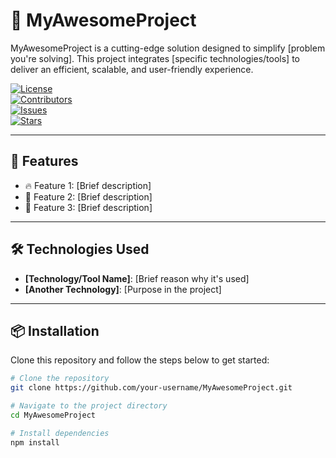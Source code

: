 # 🚀 MyAwesomeProject  

MyAwesomeProject is a cutting-edge solution designed to simplify [problem you're solving]. This project integrates [specific technologies/tools] to deliver an efficient, scalable, and user-friendly experience.  

[![License](https://img.shields.io/github/license/your-username/MyAwesomeProject)](LICENSE)  
[![Contributors](https://img.shields.io/github/contributors/your-username/MyAwesomeProject)](https://github.com/your-username/MyAwesomeProject/graphs/contributors)  
[![Issues](https://img.shields.io/github/issues/your-username/MyAwesomeProject)](https://github.com/your-username/MyAwesomeProject/issues)  
[![Stars](https://img.shields.io/github/stars/your-username/MyAwesomeProject?style=social)](https://github.com/your-username/MyAwesomeProject/stargazers)  

---

## 🌟 Features  

- 🔥 Feature 1: [Brief description]  
- 🚀 Feature 2: [Brief description]  
- 🎯 Feature 3: [Brief description]  

---

## 🛠️ Technologies Used  

- **[Technology/Tool Name]**: [Brief reason why it's used]  
- **[Another Technology]**: [Purpose in the project]  

---

## 📦 Installation  

Clone this repository and follow the steps below to get started:  

```bash
# Clone the repository
git clone https://github.com/your-username/MyAwesomeProject.git

# Navigate to the project directory
cd MyAwesomeProject

# Install dependencies
npm install
